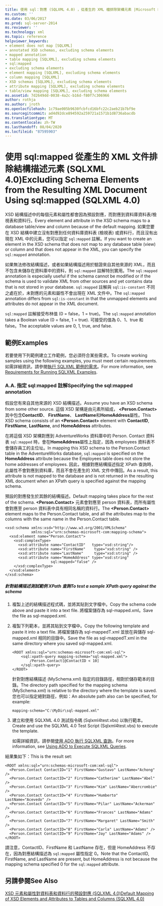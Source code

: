 ```yaml
---
title: 使用 sql：對應 (SQLXML 4.0) ，從產生的 XML 檔排除架構元素 |Microsoft Docs
ms.custom: ''
ms.date: 03/06/2017
ms.prod: sql-server-2014
ms.reviewer: ''
ms.technology: xml
ms.topic: reference
helpviewer_keywords:
- element does not map [SQLXML]
- annotated XSD schemas, excluding schema elements
- mapped annotation
- table mapping [SQLXML], excluding schema elements
- sql:mapped
- excluding schema elements
- element mapping [SQLXML], excluding schema elements
- column mapping [SQLXML]
- XSD schemas [SQLXML], excluding schema elements
- attribute mapping [SQLXML], excluding schema elements
- table/view mapping [SQLXML], excluding schema elements
ms.assetid: 7d2649dd-0038-4a2c-b16d-f80f7c306966
author: rothja
ms.author: jroth
ms.openlocfilehash: 1c79ae005b9630fcbfcd16bfc22c2aeb21b7bf9e
ms.sourcegitcommit: ad4d92dce894592a259721a1571b1d8736abacdb
ms.translationtype: MT
ms.contentlocale: zh-TW
ms.lasthandoff: 08/04/2020
ms.locfileid: "87595903"
---
```

# <a name="excluding-schema-elements-from-the-resulting-xml-document-using-sqlmapped-sqlxml-40"></a><span data-ttu-id="13735-102">使用 sql:mapped 從產生的 XML 文件排除結構描述元素 (SQLXML 4.0)</span><span class="sxs-lookup"><span data-stu-id="13735-102">Excluding Schema Elements from the Resulting XML Document Using sql:mapped (SQLXML 4.0)</span></span>
  <span data-ttu-id="13735-103">XSD 結構描述中的每個元素和屬性都會因為預設對應，而對應到資料庫資料表/檢視表和資料行。</span><span class="sxs-lookup"><span data-stu-id="13735-103">Every element and attribute in the XSD schema maps to a database table/view and column because of the default mapping.</span></span> <span data-ttu-id="13735-104">如果您要在 XSD 結構中建立沒有對應到任何資料庫資料表 (檢視表) 或資料行，而且沒有出現在 XML 中的元素，您可以指定 `sql:mapped` 註解。</span><span class="sxs-lookup"><span data-stu-id="13735-104">If you want to create an element in the XSD schema that does not map to any database table (view) or column and that does not appear in the XML, you can specify the `sql:mapped` annotation.</span></span>  
  
 <span data-ttu-id="13735-105">如果無法修改結構描述，或者如果結構描述用於驗證來自其他來源的 XML，而且不包含未儲存在資料庫中的資料，則 `sql:mapped` 註解特別實用。</span><span class="sxs-lookup"><span data-stu-id="13735-105">The `sql:mapped` annotation is especially useful if the schema cannot be modified or if the schema is used to validate XML from other sources and yet contains data that is not stored in your database.</span></span> <span data-ttu-id="13735-106">`sql:mapped` 註解與 `sql:is-constant` 不同之處在於，未對應的元素和屬性不會出現在 XML 文件中。</span><span class="sxs-lookup"><span data-stu-id="13735-106">The `sql:mapped` annotation differs from `sql:is-constant` in that the unmapped elements and attributes do not appear in the XML document.</span></span>  
  
 <span data-ttu-id="13735-107">`sql:mapped` 註解接受布林值 (0 = false，1 = true)。</span><span class="sxs-lookup"><span data-stu-id="13735-107">The `sql:mapped` annotation takes a Boolean value (0 = false, 1 = true).</span></span> <span data-ttu-id="13735-108">可接受的值為 0、1、true 和 false。</span><span class="sxs-lookup"><span data-stu-id="13735-108">The acceptable values are 0, 1, true, and false.</span></span>  
  
## <a name="examples"></a><span data-ttu-id="13735-109">範例</span><span class="sxs-lookup"><span data-stu-id="13735-109">Examples</span></span>  
 <span data-ttu-id="13735-110">若要使用下列範例建立工作範例，您必須符合某些需求。</span><span class="sxs-lookup"><span data-stu-id="13735-110">To create working samples using the following examples, you must meet certain requirements.</span></span> <span data-ttu-id="13735-111">如需詳細資訊，請參閱[執行 SQLXML 範例的需求](../sqlxml/requirements-for-running-sqlxml-examples.md)。</span><span class="sxs-lookup"><span data-stu-id="13735-111">For more information, see [Requirements for Running SQLXML Examples](../sqlxml/requirements-for-running-sqlxml-examples.md).</span></span>  
  
### <a name="a-specifying-the-sqlmapped-annotation"></a><span data-ttu-id="13735-112">A.</span><span class="sxs-lookup"><span data-stu-id="13735-112">A.</span></span> <span data-ttu-id="13735-113">指定 sql:mapped 註解</span><span class="sxs-lookup"><span data-stu-id="13735-113">Specifying the sql:mapped annotation</span></span>  
 <span data-ttu-id="13735-114">假設您有來自其他來源的 XSD 結構描述。</span><span class="sxs-lookup"><span data-stu-id="13735-114">Assume you have an XSD schema from some other source.</span></span> <span data-ttu-id="13735-115">這個 XSD 架構是由元素所組成， **\<Person.Contact>** 其中包含**ContactID**、 **FirstName**、 **LastName**和**HomeAddress**屬性。</span><span class="sxs-lookup"><span data-stu-id="13735-115">This XSD schema consists of an **\<Person.Contact>** element with **ContactID**, **FirstName**, **LastName**, and **HomeAddress** attributes.</span></span>  
  
 <span data-ttu-id="13735-116">在將這個 XSD 架構對應到 AdventureWorks 資料庫中的 Person. Contact 資料表 `sql:mapped` 時，會在**HomeAddress**屬性上指定，因為 employees 資料表不會儲存員工的主位址。</span><span class="sxs-lookup"><span data-stu-id="13735-116">In mapping this XSD schema to the Person.Contact table in the AdventureWorks database, `sql:mapped` is specified on the **HomeAddress** attribute because the Employees table does not store the home addresses of employees.</span></span> <span data-ttu-id="13735-117">因此，根據對應結構描述指定 XPath 查詢時，此屬性不會對應到資料庫，而且不會在產生的 XML 文件中傳回。</span><span class="sxs-lookup"><span data-stu-id="13735-117">As a result, this attribute is not mapped to the database and is not returned in the resulting XML document when an XPath query is specified against the mapping schema.</span></span>  
  
 <span data-ttu-id="13735-118">預設的對應發生於其餘的結構描述。</span><span class="sxs-lookup"><span data-stu-id="13735-118">Default mapping takes place for the rest of the schema.</span></span> <span data-ttu-id="13735-119">**\<Person.Contact>** 元素會對應至 person 資料表，而所有屬性會對應至 person 資料表中具有相同名稱的資料行。</span><span class="sxs-lookup"><span data-stu-id="13735-119">The **\<Person.Contact>** element maps to the Person.Contact table, and all the attributes map to the columns with the same name in the Person.Contact table.</span></span>  
  
```  
<xsd:schema xmlns:xsd="http://www.w3.org/2001/XMLSchema"  
            xmlns:sql="urn:schemas-microsoft-com:mapping-schema">  
  <xsd:element name="Person.Contact">  
    <xsd:complexType>  
      <xsd:attribute name="ContactID"   type="xsd:string"/>  
      <xsd:attribute name="FirstName"    type="xsd:string" />  
      <xsd:attribute name="LastName"     type="xsd:string" />  
      <xsd:attribute name="HomeAddress" type="xsd:string"   
                     sql:mapped="false" />  
    </xsd:complexType>  
  </xsd:element>  
</xsd:schema>  
```  
  
##### <a name="to-test-a-sample-xpath-query-against-the-schema"></a><span data-ttu-id="13735-120">針對結構描述測試範例 XPath 查詢</span><span class="sxs-lookup"><span data-stu-id="13735-120">To test a sample XPath query against the schema</span></span>  
  
1.  <span data-ttu-id="13735-121">複製上述的結構描述程式碼，並將其貼到文字檔中。</span><span class="sxs-lookup"><span data-stu-id="13735-121">Copy the schema code above and paste it into a text file.</span></span> <span data-ttu-id="13735-122">將檔案儲存為 sql-mapped.xml。</span><span class="sxs-lookup"><span data-stu-id="13735-122">Save the file as sql-mapped.xml.</span></span>  
  
2.  <span data-ttu-id="13735-123">複製下列範本，並將其貼到文字檔中。</span><span class="sxs-lookup"><span data-stu-id="13735-123">Copy the following template and paste it into a text file.</span></span> <span data-ttu-id="13735-124">將檔案儲存為 sql-mappedT.xml 並放在與儲存 sql-mapped.xml 相同的目錄中。</span><span class="sxs-lookup"><span data-stu-id="13735-124">Save the file as sql-mappedT.xml in the same directory where you saved sql-mapped.xml.</span></span>  
  
    ```  
    <ROOT xmlns:sql="urn:schemas-microsoft-com:xml-sql">  
        <sql:xpath-query mapping-schema="sql-mapped.xml">  
            /Person.Contact[@ContactID < 10]  
        </sql:xpath-query>  
    </ROOT>  
    ```  
  
     <span data-ttu-id="13735-125">針對對應結構描述 (MySchema.xml) 指定的目錄路徑，相對於儲存範本的目錄。</span><span class="sxs-lookup"><span data-stu-id="13735-125">The directory path specified for the mapping schema (MySchema.xml) is relative to the directory where the template is saved.</span></span> <span data-ttu-id="13735-126">您也可以指定絕對路徑，例如：</span><span class="sxs-lookup"><span data-stu-id="13735-126">An absolute path also can be specified, for example:</span></span>  
  
    ```  
    mapping-schema="C:\MyDir\sql-mapped.xml"  
    ```  
  
3.  <span data-ttu-id="13735-127">建立和使用 SQLXML 4.0 測試指令碼 (Sqlxml4test.vbs) 以執行範本。</span><span class="sxs-lookup"><span data-stu-id="13735-127">Create and use the SQLXML 4.0 Test Script (Sqlxml4test.vbs) to execute the template.</span></span>  
  
     <span data-ttu-id="13735-128">如需詳細資訊，請參閱[使用 ADO 執行 SQLXML 查詢](../sqlxml/using-ado-to-execute-sqlxml-4-0-queries.md)。</span><span class="sxs-lookup"><span data-stu-id="13735-128">For more information, see [Using ADO to Execute SQLXML Queries](../sqlxml/using-ado-to-execute-sqlxml-4-0-queries.md).</span></span>  
  
 <span data-ttu-id="13735-129">結果集如下：</span><span class="sxs-lookup"><span data-stu-id="13735-129">This is the result set:</span></span>  
  
```  
<ROOT xmlns:sql="urn:schemas-microsoft-com:xml-sql">  
  <Person.Contact ContactID="1" FirstName="Gustavo" LastName="Achong" />   
  <Person.Contact ContactID="2" FirstName="Catherine" LastName="Abel" />   
  <Person.Contact ContactID="3" FirstName="Kim" LastName="Abercrombie" />   
  <Person.Contact ContactID="4" FirstName="Humberto" LastName="Acevedo" />   
  <Person.Contact ContactID="5" FirstName="Pilar" LastName="Ackerman" />   
  <Person.Contact ContactID="6" FirstName="Frances" LastName="Adams" />   
  <Person.Contact ContactID="7" FirstName="Margaret" LastName="Smith" />   
  <Person.Contact ContactID="8" FirstName="Carla" LastName="Adams" />   
  <Person.Contact ContactID="9" FirstName="Jay" LastName="Adams" />   
</ROOT>  
```  
  
 <span data-ttu-id="13735-130">請注意，ContactID、FirstName 和 LastName 存在，但是 HomeAddress 不存在，因為對應結構描述為 `sql:mapped` 屬性指定 0。</span><span class="sxs-lookup"><span data-stu-id="13735-130">Note that the ContactID, FirstName, and LastName are present, but HomeAddress is not because the mapping schema specified 0 for the `sql:mapped` attribute.</span></span>  
  
## <a name="see-also"></a><span data-ttu-id="13735-131">另請參閱</span><span class="sxs-lookup"><span data-stu-id="13735-131">See Also</span></span>  
 [<span data-ttu-id="13735-132">XSD 元素和屬性對資料表和資料行的預設對應 &#40;SQLXML 4.0&#41;</span><span class="sxs-lookup"><span data-stu-id="13735-132">Default Mapping of XSD Elements and Attributes to Tables and Columns &#40;SQLXML 4.0&#41;</span></span>](default-mapping-of-xsd-elements-and-attributes-to-tables-and-columns-sqlxml-4-0.md)  
  
  
